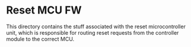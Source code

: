 # Reset MCU FW

This directory contains the stuff associated with the reset microcontroller unit,
which is responsible for routing reset requests from the controller module to
the correct MCU.
